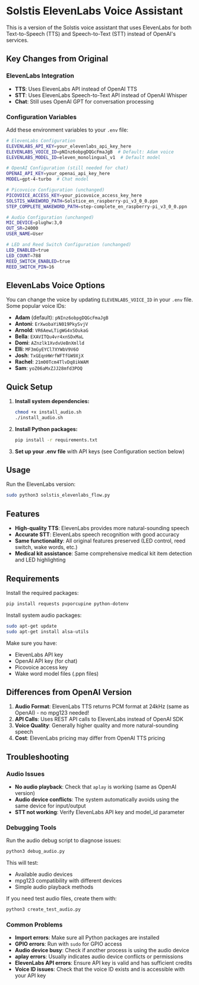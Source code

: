 # Solstis ElevenLabs Voice Assistant

This is a version of the Solstis voice assistant that uses ElevenLabs for both Text-to-Speech (TTS) and Speech-to-Text (STT) instead of OpenAI's services.

## Key Changes from Original

### ElevenLabs Integration
- **TTS**: Uses ElevenLabs API instead of OpenAI TTS
- **STT**: Uses ElevenLabs Speech-to-Text API instead of OpenAI Whisper
- **Chat**: Still uses OpenAI GPT for conversation processing

### Configuration Variables

Add these environment variables to your `.env` file:

```bash
# ElevenLabs Configuration
ELEVENLABS_API_KEY=your_elevenlabs_api_key_here
ELEVENLABS_VOICE_ID=pNInz6obpgDQGcFmaJgB  # Default: Adam voice
ELEVENLABS_MODEL_ID=eleven_monolingual_v1  # Default model

# OpenAI Configuration (still needed for chat)
OPENAI_API_KEY=your_openai_api_key_here
MODEL=gpt-4-turbo  # Chat model

# Picovoice Configuration (unchanged)
PICOVOICE_ACCESS_KEY=your_picovoice_access_key_here
SOLSTIS_WAKEWORD_PATH=Solstice_en_raspberry-pi_v3_0_0.ppn
STEP_COMPLETE_WAKEWORD_PATH=step-complete_en_raspberry-pi_v3_0_0.ppn

# Audio Configuration (unchanged)
MIC_DEVICE=plughw:3,0
OUT_SR=24000
USER_NAME=User

# LED and Reed Switch Configuration (unchanged)
LED_ENABLED=true
LED_COUNT=788
REED_SWITCH_ENABLED=true
REED_SWITCH_PIN=16
```

## ElevenLabs Voice Options

You can change the voice by updating `ELEVENLABS_VOICE_ID` in your `.env` file. Some popular voice IDs:

- **Adam** (default): `pNInz6obpgDQGcFmaJgB`
- **Antoni**: `ErXwobaYiN019PkySvjV`
- **Arnold**: `VR6AewLTigWG4xSOukaG`
- **Bella**: `EXAVITQu4vr4xnSDxMaL`
- **Domi**: `AZnzlk1XvdvUeBnXmlld`
- **Elli**: `MF3mGyEYCl7XYWbV9V6O`
- **Josh**: `TxGEqnHWrfWFTfGW9XjX`
- **Rachel**: `21m00Tcm4TlvDq8ikWAM`
- **Sam**: `yoZ06aMxZJJ28mfd3POQ`

## Quick Setup

1. **Install system dependencies:**
   ```bash
   chmod +x install_audio.sh
   ./install_audio.sh
   ```

2. **Install Python packages:**
   ```bash
   pip install -r requirements.txt
   ```

3. **Set up your .env file** with API keys (see Configuration section below)

## Usage

Run the ElevenLabs version:

```bash
sudo python3 solstis_elevenlabs_flow.py
```

## Features

- **High-quality TTS**: ElevenLabs provides more natural-sounding speech
- **Accurate STT**: ElevenLabs speech recognition with good accuracy
- **Same functionality**: All original features preserved (LED control, reed switch, wake words, etc.)
- **Medical kit assistance**: Same comprehensive medical kit item detection and LED highlighting

## Requirements

Install the required packages:

```bash
pip install requests pvporcupine python-dotenv
```

Install system audio packages:

```bash
sudo apt-get update
sudo apt-get install alsa-utils
```

Make sure you have:
- ElevenLabs API key
- OpenAI API key (for chat)
- Picovoice access key
- Wake word model files (.ppn files)

## Differences from OpenAI Version

1. **Audio Format**: ElevenLabs TTS returns PCM format at 24kHz (same as OpenAI) - no mpg123 needed!
2. **API Calls**: Uses REST API calls to ElevenLabs instead of OpenAI SDK
3. **Voice Quality**: Generally higher quality and more natural-sounding speech
4. **Cost**: ElevenLabs pricing may differ from OpenAI TTS pricing

## Troubleshooting

### Audio Issues
- **No audio playback**: Check that `aplay` is working (same as OpenAI version)
- **Audio device conflicts**: The system automatically avoids using the same device for input/output
- **STT not working**: Verify ElevenLabs API key and model_id parameter

### Debugging Tools
Run the audio debug script to diagnose issues:
```bash
python3 debug_audio.py
```

This will test:
- Available audio devices
- mpg123 compatibility with different devices
- Simple audio playback methods

If you need test audio files, create them with:
```bash
python3 create_test_audio.py
```

### Common Problems
- **Import errors**: Make sure all Python packages are installed
- **GPIO errors**: Run with `sudo` for GPIO access
- **Audio device busy**: Check if another process is using the audio device
- **aplay errors**: Usually indicates audio device conflicts or permissions
- **ElevenLabs API errors**: Ensure API key is valid and has sufficient credits
- **Voice ID issues**: Check that the voice ID exists and is accessible with your API key
